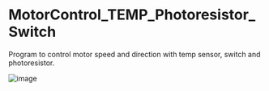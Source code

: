 # MotorControl_TEMP_Photoresistor_Switch

Program to control motor speed and direction with temp sensor, switch and photoresistor.

![image](https://user-images.githubusercontent.com/83703416/225221379-13db425f-00fd-4ab4-99cb-b21584b2d224.png)

